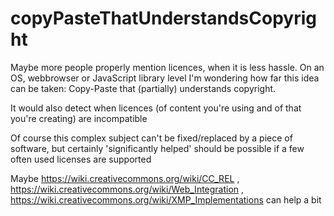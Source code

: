 # copyPasteThatUnderstandsCopyright
Maybe more people properly mention licences, when it is less hassle.
On an OS, webbrowser or JavaScript library level I'm wondering how far this idea can be taken: Copy-Paste that (partially) understands copyright.

It would also detect when licences (of content you're using and of that you're creating) are incompatible

Of course this complex subject can't be fixed/replaced by a piece of software, but certainly 'significantly helped' should be possible if a few often used licenses are supported


Maybe https://wiki.creativecommons.org/wiki/CC_REL , https://wiki.creativecommons.org/wiki/Web_Integration , https://wiki.creativecommons.org/wiki/XMP_Implementations can help a bit
